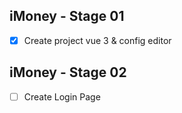 ## iMoney - Stage 01
- [x] Create project vue 3 & config editor

## iMoney - Stage 02
- [ ] Create Login Page